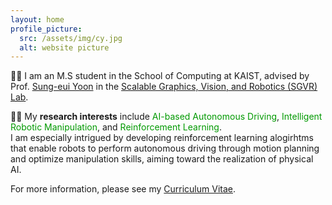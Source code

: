 ```yaml
---
layout: home
profile_picture:
  src: /assets/img/cy.jpg
  alt: website picture
---
```


<p>
  👨‍🎓 I am an M.S student in the School of Computing at KAIST, advised by Prof. <a href="https://sgvr.kaist.ac.kr/~sungeui/">Sung-eui Yoon</a> in the <a href="https://sgvr.kaist.ac.kr/">Scalable Graphics, Vision, and Robotics (SGVR) Lab</a>.
</p>

<p>
  👨‍🔬 My <b>research interests</b> include <font color='#009900'>AI-based Autonomous Driving</font>, <font color='#009900'>Intelligent Robotic Manipulation</font>, and <font color='#009900'>Reinforcement Learning</font>. <br> I am especially intrigued by developing reinforcement learning alogirhtms that enable robots to perform autonomous driving through motion planning and optimize manipulation skills, aiming toward the realization of   physical AI.
</p>

<p>
  For more information, please see my <a href="https://drive.google.com/file/d/1rxIQOpsSAclfBOHyGsJfmOwXDYDGngBC/view?usp=sharing">Curriculum Vitae</a>.
</p>

